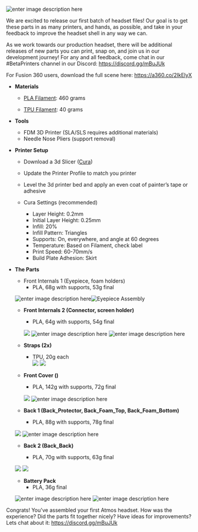 
![enter image description here](https://lh3.googleusercontent.com/CVjcIuAI94TsZoXNlaEWYJ79Do1ioto6w9qa9QZW_CPgNatDnGhb7DsmWeyjIO5WupnwjtDBYBE "Full_Atmos_Headset")

We are excited to release our first batch of headset files! Our goal is to get these parts in as many printers, and hands, as possible, and take in your feedback to improve the headset shell in any way we can.

As we work towards our production headset, there will be additional releases of new parts you can print, snap on, and join us in our development journey! 
For any and all feedback, come chat in our #BetaPrinters channel in our Discord: https://discord.gg/mBuJUk

For Fusion 360 users, download the full scene here: https://a360.co/2IkElyX

 -   **Materials**

		-  	[PLA Filament](https://www.amazon.com/HATCHBOX-3D-Filament-Dimensional-Accuracy/dp/B00J0GMMP6/ref=asc_df_B00J0GMMP6/?tag=hyprod-20&linkCode=df0&hvadid=312157487430&hvpos=1o3&hvnetw=g&hvrand=8594393979776861531&hvpone=&hvptwo=&hvqmt=&hvdev=c&hvdvcmdl=&hvlocint=&hvlocphy=9031945&hvtargid=pla-381707140557&psc=1): 460 grams 
	    
		-   [TPU Filament](https://www.amazon.com/NinjaTek-CHEETAH-Flexible-Filament-1-75MM/dp/B01J6KKT9G/ref=sr_1_1_sspa?keywords=ninjatek+cheetah+snow&qid=1559183691&s=industrial&sr=1-1-spons&psc=1): 40 grams
    

 -   **Tools**
		-   FDM 3D Printer (SLA/SLS requires additional materials)
		-  Needle Nose Pliers (support removal)
    
 -   **Printer Setup**
   
		-   Download a 3d Slicer ([Cura](https://ultimaker.com/en/products/ultimaker-cura-software?utm_source=cura&utm_medium=software&utm_campaign=sw-update))
	    
		-   Update the Printer Profile to match you printer
	    
		-   Level the 3d printer bed and apply an even coat of painter’s tape or adhesive
	    
		-   Cura Settings (recommended)
			-   Layer Height: 0.2mm
			-   Initial Layer Height: 0.25mm
			-   Infill: 20%
			-   Infill Pattern: Triangles
			-   Supports: On, everywhere, and angle at 60 degrees
			-   Temperature: Based on Filament, check label
			-   Print Speed: 60-70mm/s
			-   Build Plate Adhesion: Skirt



 - **The Parts**

	 -  Front Internals 1 (Eyepiece, foam holders)
		 - PLA, 68g with supports, 53g final
		 
	![enter image description here](https://lh3.googleusercontent.com/zY8tWkmXOvHNCb9LZ8arov31gRxmtPkGfmMVptRgfzbejozMas6UqnZeHhSguALWV7Z6ok_W6XY "Front Internals 1 Buildplate")![](https://lh3.googleusercontent.com/VrCWfXrNbtdqF6I5mEuiBugP82HZQwREIaESiNfEVnXrOZwyqUmh3fE6zC4RFpQbkuDIfNP3d5s "Eyepiece Assembly")

	-   **Front Internals 2 (Connector, screen holder)**
	    
	    -   PLA, 64g with supports, 54g final
	        
		![
	](https://lh3.googleusercontent.com/LP5xGYyEAo-bthTDHuyKmHNj0INaOtTDWn_kIS0RymaTBsmcZ82dtmfkfGzX65-_4D96mPaCVNQ "Front Internals 2 Buildplate")
	![enter image description here](https://lh3.googleusercontent.com/0xrP6mluJkvQsQl6rsxD-ChbcBjtATUkMHjW_Grtl6D0MRo1Rx_y9mofzgxFojF5t4LUqafcC4s)
	       ![enter image description here](https://lh3.googleusercontent.com/6wicVMBEAnqODwlhhCknw6UQdv83xdO_pPiFaEBz5T98ZjTzQ5RlNs-REnpH8qJqyaoCgrUvffw)

	-   **Straps (2x)**
	    
	    -   TPU, 20g each	        
	![
	](https://lh3.googleusercontent.com/nK1uMrTk8aYANSvr6kSVQnJUjk0M-x63WVEzPeWumgTD0R8JXCID6Fi3J5xphKRtEp-DnRWLSxM "Strap")
![
](https://lh3.googleusercontent.com/KoEa010QMkeBs816nCAsqLpbbUYrDMS1I3RpDZTlfXUeLmc_9Ihbbj4Lm1WzTgYG_cEohm0qnbo "Straps_Assembly")
	-   **Front Cover ()**
	    
	    -   PLA, 142g with supports, 72g final
		        
		![
	](https://lh3.googleusercontent.com/S5l0a2l1asN2iw1S36M-8Hdx41qS5ZerEFxXQd99gdBbX567aUR9qok_LWfHX3F1uln1OLndUwY "FrontCover")
![enter image description here](https://lh3.googleusercontent.com/XgpglyUPkGZkQ6Q9WR6Rk2bXDG4aEQ9pVupDm_iCcCWic6jvFXTG6VpL5AWPbORxwpF-0Xhx790 "FrontCover_Assembly")
	-   **Back 1 (Back_Protector, Back_Foam_Top, Back_Foam_Bottom)**
	    
		-   PLA, 88g with supports, 78g final
		    
	![
	](https://lh3.googleusercontent.com/eMlFrdefv9TH79Zby-0XwgaziW-WpQ9MfMWeC9mNieOiSIaQ9Rtoe73BAk0zekz3a3J9XqsJCfo "Back_1")
![enter image description here](https://lh3.googleusercontent.com/Z22kBaIwpGJkRLK2Hc1CD78JEuORi-O0mhK6d7WyfLEDo0ghetP4XYlrKtUZBQOuJfluYK57V9E "Back_Foam_Assembly")
	-   **Back 2 (Back_Back)**
	    
	    -   PLA, 70g with supports, 63g final
	        
	![
	](https://lh3.googleusercontent.com/425Q4XpVsqGuFB08r1kPpiA0KRu2IbjfhF8KwYm-uXzI-wJu22OB1rmGujzZ3vJ0Zl9MCHPs7p4 "Back_2")
![
](https://lh3.googleusercontent.com/BelBvihiKf3r6gY1f79Zfy39EB6As0iHzsj1pRQVvlNVB6B2Et0ZAzU0w_HlJpht9VmN3XB5r_8 "Back_Back_Assembly")

	-   **Battery Pack**
	    -   PLA, 36g final

	![enter image description here](https://lh3.googleusercontent.com/OqM5jQuczf6wRaBVkY0kguJdHHCJKp9mOaJviTm9-3ic1rIAChkhe-JOMwlhVNFjsGIbFT-RKTo "Battery_Pack")
![enter image description here](https://lh3.googleusercontent.com/VogDwC11_gmmY-VTfN0o4ve7OV4z-b9mNwi4bA3QakYamn28UnuBk7KRnM_KyIuiZOxuRhfkXzE "Battery_Assembly")



Congrats! You've assembled your first Atmos headset. How was the experience? Did the parts fit together nicely? Have ideas for improvements? Lets chat about it:  https://discord.gg/mBuJUk
